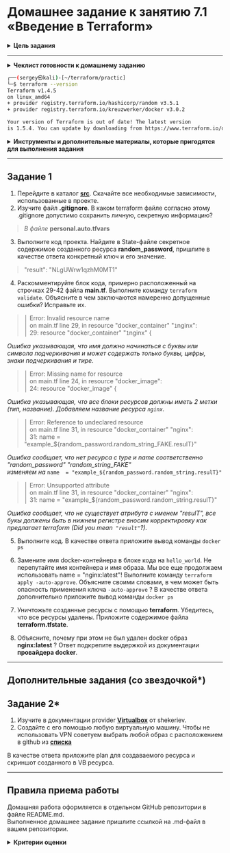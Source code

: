 # Домашнее задание к занятию 7.1 «Введение в Terraform»

<details><summary><b>Цель задания</b></summary>

1. Установить и настроить Terrafrom.
2. Научиться использовать готовый код.
</details>

***

<details><summary><b>Чеклист готовности к домашнему заданию</b></summary>

1. Скачайте и установите актуальную версию **terraform** >=1.4.X . Приложите скриншот вывода команды ```terraform --version```
2. Скачайте на свой ПК данный git репозиторий. Исходный код для выполнения задания расположен в директории **01/src**.
3. Убедитесь, что в вашей ОС установлен docker.
4. Зарегистрируйте аккаунт на сайте https://hub.docker.com/, выполните команду docker login и введите логин/пароль.

</details>

```bash
┌──(sergey㉿kali)-[~/terraform/practic]
└─$ terraform --version
Terraform v1.4.5
on linux_amd64
+ provider registry.terraform.io/hashicorp/random v3.5.1
+ provider registry.terraform.io/kreuzwerker/docker v3.0.2

Your version of Terraform is out of date! The latest version
is 1.5.4. You can update by downloading from https://www.terraform.io/downloads.html

```
<details><summary><b>Инструменты и дополнительные материалы, которые пригодятся для выполнения задания</b></summary>

1. Репозиторий с ссылкой на зеркало для установки и настройки Terraform  [ссылка](https://github.com/netology-code/devops-materials).
2. Установка docker [ссылка](https://docs.docker.com/engine/install/ubuntu/). 
</details>

***

## Задание 1

1. Перейдите в каталог [**src**](https://github.com/netology-code/ter-homeworks/tree/main/01/src). Скачайте все необходимые зависимости, использованные в проекте. 
2. Изучите файл **.gitignore**. В каком terraform файле согласно этому .gitignore допустимо сохранить личную, секретную информацию?

> *В файле* **personal.auto.tfvars**

3. Выполните код проекта. Найдите  в State-файле секретное содержимое созданного ресурса **random_password**, пришлите в качестве ответа конкретный ключ и его значение.

>"result": "NLgUWrw1qzhM0MT1"

4. Раскомментируйте блок кода, примерно расположенный на строчках 29-42 файла **main.tf**.
Выполните команду `terraform validate`. Объясните в чем заключаются намеренно допущенные ошибки? Исправьте их.

>│ Error: Invalid resource name   
>│  on main.tf line 29, in resource "docker_container" "`1`nginx":  
>│  29: resource "docker_container" "`1`nginx" {  

*Ошибка указывающая, что имя должно начинаться с буквы или символа подчеркивания и может содержать только буквы, цифры, знаки подчеркивания и тире*.

>│ Error: Missing name for resource  
>│   on main.tf line 24, in resource "docker_image":  
>│   24: resource "docker_image" {  

*Ошибка указывающая, что все блоки ресурсов должны иметь 2 метки (тип, название). Добавляем название ресурса `nginx`.*

>│ Error: Reference to undeclared resource   
>│   on main.tf line 31, in resource "docker_container" "nginx":  
>│   31:   name  = "example_${random_password.random_string_FAKE.resulT}"  

*Ошибка сообщает, что нет ресурса с type и name соответственно "random_password" "random_string_FAKE"*  
*изменяем на* `name  = "example_${random_password.random_string.resulT}"` 

>│ Error: Unsupported attribute   
>│   on main.tf line 31, in resource "docker_container" "nginx":  
>│   31:   name  = "example_${random_password.random_string.resulT}"  

*Ошибка сообщает, что не существует атрибута с именем "resulT", все букы должены быть в нижнем регистре вносим корректировку как предлагает terraform (Did you mean` "result"`?).*

5. Выполните код. В качестве ответа приложите вывод команды ```docker ps```

6. Замените имя docker-контейнера в блоке кода на ```hello_world```. Не перепутайте имя контейнера и имя образа. Мы все еще продолжаем использовать name = "nginx:latest"! Выполните команду ```terraform apply -auto-approve```.
Объясните своими словами, в чем может быть опасность применения ключа  ```-auto-approve``` ? В качестве ответа дополнительно приложите вывод команды ```docker ps```
8. Уничтожьте созданные ресурсы с помощью **terraform**. Убедитесь, что все ресурсы удалены. Приложите содержимое файла **terraform.tfstate**. 
9. Объясните, почему при этом не был удален docker образ **nginx:latest** ? Ответ подкрепите выдержкой из документации **провайдера docker**.


------

## Дополнительные задания (со звездочкой*)

## Задание 2*

1. Изучите в документации provider [**Virtualbox**](https://docs.comcloud.xyz/providers/shekeriev/virtualbox/latest/docs) от 
shekeriev.
2. Создайте с его помощью любую виртуальную машину. Чтобы не использовать VPN советуем выбрать любой образ с расположением в github из [**списка**](https://www.vagrantbox.es/)

В качестве ответа приложите plan для создаваемого ресурса и скриншот созданного в VB ресурса. 

***

## Правила приема работы

Домашняя работа оформляется в отдельном GitHub репозитории в файле README.md.   
Выполненное домашнее задание пришлите ссылкой на .md-файл в вашем репозитории.

<details><summary><b>Критерии оценки</b></summary>

Зачёт:

* выполнены все задания;
* ответы даны в развёрнутой форме;
* приложены соответствующие скриншоты и файлы проекта;
* в выполненных заданиях нет противоречий и нарушения логики.

На доработку:

* задание выполнено частично или не выполнено вообще;
* в логике выполнения заданий есть противоречия и существенные недостатки. 

</details>
